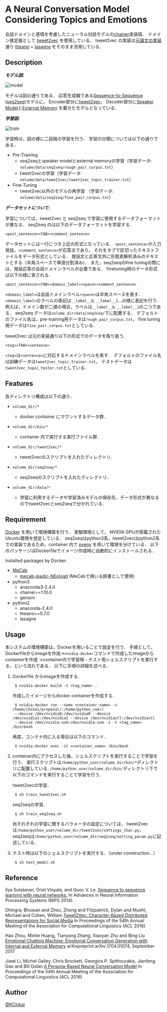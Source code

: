 # A Neural Conversation Model Considering Topics and Emotions 

会話ドメインと感情を考慮したニューラル対話モデルの[chainer][chainer]実装版．
ドメイン推定器として [tweet2vec][t2v_paper] を使用している．
tweet2vec の実装は[元論文の実装][tweet2vec]通り [theano][theano] + [lasagne][lasagne] をそのまま流用している．

[chainer]: https://github.com/pfnet/chainer "chainer"
[tweet2vec]: https://github.com/bdhingra/tweet2vec "tweet2vec"
[theano]: https://github.com/Theano/Theano "theano"
[lasagne]: https://github.com/Lasagne/Lasagne "lasagne"


## Description

***モデル図:***

![model](https://github.com/OnizukaLab/ncm_topics_emotions/blob/master/images/model-image.png?raw=true)

モデルは図の通りである．
応答生成器である[Sequence-to-Sequence (seq2seq)][s2s_paper]モデルに，
Encoder部分に[tweet2vec][t2v_paper]，
Decoder部分に[Speaker Model][persona_paper]と[External Memory][ecm_paper]
を載せたモデルとなっている．

***学習図:***

![train](https://github.com/OnizukaLab/ncm_topics_emotions/blob/master/images/model-train.png?raw=true)

学習時は，図の様に二段階の学習を行う．
学習の分類については以下の通りである．

- Pre-Training
  - seq2seqとspeaker modelとexternal memoryの学習（学習データ: `volume/data/seq2seq/rough_pair_corpus.txt`）
  - tweet2vecの学習（学習データ: `volume/data/tweet2vec/tweet2vec_topic_trainer.txt`）
- Fine-Tuning
  - tweet2vec以外のモデルの再学習 （学習データ: `volume/data/seq2seq/fine_pair_corpus.txt`）

***データセットについて:***

学習については，tweet2vec と seq2seq で学習に使用するデータフォーマットが異なる．
seq2seq のは以下のデータフォーマットを学習する．
    
    <post_sentence><TAB><comment_sentence>

データセットには一行につき上記の形式となっている．
`<post_sentence>`が入力発話，`<comment_sentence>`が応答文であり，
それをタブで区切ったテキストファイルをデータ形式としている．
発話文と応答文共に形態素解析済みのテキストとする（半角スペースで単語分割済み）．
また，seq2seqのfine tuningの際には，発話応答の会話ドメインラベルが必要である．
finetuning時のデータ形式は以下の様に表される．

    <post_sentence><TAB><domain_label><space><comment_sentence>

`<domain_label>`は会話ドメインラベル`<space>`は半角スペースを表す．
`<domain_label>`のラベルの表記は`__label__0`, `__label__1`...の様に表記を行う．
例えば，ドメイン数が二値の場合，ラベルは`__label__0`, `__label__1`の二つである．
seq2seq データは`volume_dir/data/seq2seq/`下に配置する．
デフォルトのファイル名は，pre-training用データは`rough_pair_corpus.txt`，
fine tuning用データは`fine_pair_corpus.txt`としている．

tweet2vec は元の実装通り以下の形式でのデータを取り扱う．

    <tag><TAB><sentence>

`<tag>`は`<sentence>`に対応するドメインラベルを表す．
デフォルトのファイル名は訓練データは`tweet2vec_topic_trainer.txt`，
テストデータは`tweet2vec_topic_tester.txt`としている．

## Features

各ディレクトリ構成は以下の通り．

- `volume_dir/*`
  - docker container にマウントするデータ群．

- `volume_dir/bin/*`
  - container 内で実行する実行ファイル群．

- `volume_dir/tweet2vec/*`
  - tweet2vecのスクリプトを入れたディレクトリ．

- `volume_dir/seq2seq/*`
  - seq2seqのスクリプトを入れたディレクトリ．

- `volume_dir/data/*`
  - 学習に利用するデータや学習済みモデルの保存先．データ形式が異なるのでtweet2vecとseq2seqで分かれている．


## Requirement

[Docker][docker] を用いて環境構築を行う．
実験環境として， NVIDIA GPUが搭載されたUbuntu環境を想定している．
seq2seqはpython3系，tweet2vecはpython2系での実装であるため，container 内で [pyenv][pyenv] を用いて環境を分けている．
以下のパッケージはDockerfileでイメージ作成時に自動的にインストールされる．

Installed packages by Docker:

- [MeCab][mecab]
  - [mecab-ipadic-NEologd][neologd] (MeCabで用いる辞書として使用)
- python3
  - anaconda3-2.4.0
  - chainer==1.10.0
  - gensim
- python2
  - anaconda-2.4.0
  - theano==0.7.0
  - lasagne

[docker]: https://www.docker.com/ "docker"
[pyenv]: https://github.com/pyenv/pyenv "pyenv"
[mecab]: http://taku910.github.io/mecab/ "mecab"
[neologd]: https://github.com/neologd/mecab-ipadic-neologd "neologd"



## Usage

本システムの環境構築は，Dockerを用いることで設定を行う．
手順として，Dockerfileからimageを作成→`nvidia-docker`コマンドで作成したimageからcontainerを作成
→container内で学習用・テスト用シェルスクリプトを実行する，という流れである．
以下に手順の詳細を述べる．


1. Dockerfile からimageを作成する．
   
   ~~~
    $ nvidia-docker build -t <tag_name> . 
   ~~~
   
   作成したイメージからdocker containerを作成する．
   
   ~~~
    $ nvidia-docker run --name <container_name> -v /home/chikai/proposal/:/home/python_user/ 
    --device /dev/nvidia0:/dev/nvidia0 --device /dev/nvidia1:/dev/nvidia1 --device /dev/nvidiactl:/dev/nvidiactl 
    --device /dev/nvidia-uvm:/dev/nvidia-uvm -i -t <tag_name> /bin/bash
   ~~~
   
   再度，コンテナ内に入る場合は以下のコマンド．

   ~~~
    $ nvidia-docker exec -it <container_name> /bin/bash 
   ~~~

   
   
2. container内にアクセスした後，シェルスクリプトを実行することで学習を行う．
   実行スクリプトは`/home/python_user/volume_dir/bin/*`ディレクトリに配置している.
   `/home/python_user/volume_dir/bin/`ディレクトリ下で以下のコマンドを実行することで学習を行う．
   
   tweet2vecの学習．
   ~~~
    $ sh train_tweet2vec.sh
   ~~~

   seq2seqの学習．
   ~~~
    $ sh train_seq2seq.sh
   ~~~
   
   尚それぞれの学習に関するパラメータの設定については，
   tweet2vecは`/home/python_user/volume_dir/tweet2vec/settings_char.py`，
   seq2seqは`/home/python_user/volume_dir/seq2seq/setting_param.py`に記述している．
   
   
3. テスト時は以下のシェルスクリプトを実行する．（under construction...）
   ~~~
    $ sh test_model.sh
   ~~~



## Reference 

Ilya Sutskever, Oriol Vinyals, and Quoc V. Le.
[Sequence to sequence learning with neural networks.][s2s_paper]
In Advances in Neural Information Processing Systems (NIPS 2014).

Dhingra, Bhuwan  and  Zhou, Zhong  and  Fitzpatrick, Dylan  and  Muehl, Michael  and  Cohen, William
[Tweet2Vec: Character-Based Distributed Representations for Social Media][t2v_paper]
In Proceedings of the 54th Annual Meeting of the Association for Computational Linguistics (ACL 2016)

Hao Zhou, Minlie Huang, Tianyang Zhang, Xiaoyan Zhu and Bing Liu
[Emotional Chatting Machine: Emotional Conversation Generation with Internal and External Memory][ecm_paper]
arXivpreprint arXiv:1704.01074, September 2017

Jiwei Li, Michel Galley, Chris Brockett, Georgios P. Spithourakis, Jianfeng Gao and Bill Dolan
[A Persona-Based Neural Conversation Model][persona_paper]
In Proceedings of the 54th Annual Meeting of the Association for Computational Linguistics (ACL 2016)

[t2v_paper]: http://anthology.aclweb.org/P16-2044 "t2v_paper"
[s2s_paper]: http://papers.nips.cc/paper/5346-information-based-learning-by-agents-in-unbounded-state-spaces.pdf "s2s_paper"
[ecm_paper]: https://arxiv.org/pdf/1704.01074.pdf "ecm_paper"
[persona_paper]: http://www.aclweb.org/anthology/P16-1094 "persona_paper"



## Author

[@KChikai](https://github.com/KChikai)

